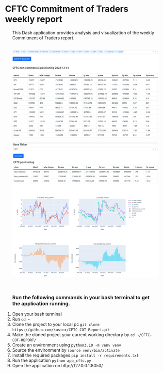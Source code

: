 # CFTC Commitment of Traders weekly report
<ol>
  This Dash application provides analysis and visualization of the weekly Commitment of Traders report.
  <br>
  <br>
  
  <p align="center">
    <img src="/img/data-table.png" width="800">
  </p>

  <p align="center">
    <img src="/img/graphs.png" width="800">
  </p>
  <br>
  <h3>Run the following commands in your bash terminal to get the application running.</h3>
  <li>Open your bash terminal</li>
  <li>Run <code>cd ~</code></li>
  <li>Clone the project to your local pc <code>git clone https://github.com/kustex/CFTC-COT-Report.git</code></li>
  <li>Make the cloned project your current working directory by <code>cd ~/CFTC-COT-REPORT/</code></li>
  <li>Create an environment using <code>python3.10 -m venv venv</code></li>
  <li>Source the environment by <code>source venv/bin/activate</code></li>
  <li>Install the required packages <code>pip install -r requirements.txt</code></li>
  <li>Run the application <code>python app_cftc.py</code></li>
  <li>Open the application on http://127.0.0.1:8050/</li>
</ol>
